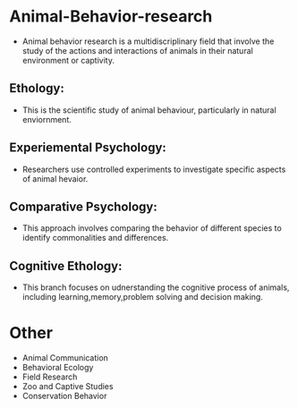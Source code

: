 # Animal-Behavior-research
- Animal behavior research is a multidiscriplinary field that involve the study of the actions and interactions of animals in their natural environment or captivity.
## Ethology:
- This is the scientific study of animal behaviour, particularly in natural enviornment.
## Experiemental Psychology:
- Researchers use controlled experiments to investigate specific aspects of animal hevaior.
## Comparative Psychology:
- This approach involves comparing the behavior of different species to identify commonalities and differences.
## Cognitive Ethology:
- This branch focuses on udnerstanding the cognitive process of animals, including learning,memory,problem solving and decision making.
# Other
- Animal Communication
- Behavioral Ecology
- Field Research
- Zoo and Captive Studies
- Conservation Behavior
